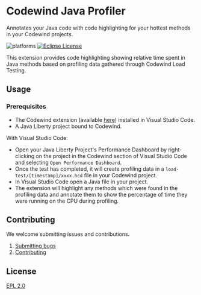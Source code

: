 # Codewind Java Profiler

Annotates your Java code with code highlighting for your hottest methods in your Codewind projects.

![platforms](https://img.shields.io/badge/runtime-Java-yellow.svg)
[![Eclipse License](https://img.shields.io/badge/license-Eclipse-brightgreen.svg)](https://github.com/eclipse/codewind-java-profiler/blob/master/LICENSE)

This extension provides code highlighting showing relative time spent in Java methods based on profiling data gathered through Codewind Load Testing.

## Usage

### Prerequisites

- The Codewind extension (available [here](https://marketplace.visualstudio.com/items?itemName=IBM.codewind)) installed in Visual Studio Code.
- A Java Liberty project bound to Codewind.

With Visual Studio Code:

- Open your Java Liberty Project's Performance Dashboard by right-clicking on the project in the Codewind section of Visual Studio Code and selecting `Open Performance Dashboard`.
- Once the test has completed, it will create profiling data in a `load-test/[timestamp]/xxxx.hcd` file in your Codewind project.
- In Visual Studio Code open a Java file in your project.
- The extension will highlight any methods which were found in the profiling data and annotate them to show the percentage of time they were running on the CPU during profiling.

## Contributing

We welcome submitting issues and contributions.

1. [Submitting bugs](https://github.com/eclipse/codewind-java-profiler/issues)
2. [Contributing](CONTRIBUTING.md)

## License

[EPL 2.0](https://github.com/eclipse/codewind-java-profiler/blob/master/LICENSE)

